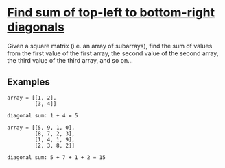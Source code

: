 # [Find sum of top-left to bottom-right diagonals](https://www.codewars.com/kata/find-sum-of-top-left-to-bottom-right-diagonals "https://www.codewars.com/kata/5497a3c181dd7291ce000700")

Given a square matrix (i.e. an array of subarrays), find the sum of values from the first value of the first array, the second value of the second array, the third value of the third array, and so on...

## Examples

```
array = [[1, 2],
         [3, 4]]

diagonal sum: 1 + 4 = 5
```
                
```
array = [[5, 9, 1, 0],
         [8, 7, 2, 3],
         [1, 4, 1, 9],
         [2, 3, 8, 2]]

diagonal sum: 5 + 7 + 1 + 2 = 15
```